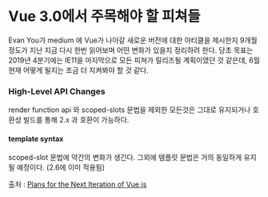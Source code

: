 # Vue 3.0에서 주목해야 할 피쳐들

Evan You가 medium 에 Vue가 나아갈 새로운 버전에 대한 아티클을 제시한지 9개월정도가 지난 지금 다시 한번 읽어보며 어떤 변화가 있을지 정리하려 한다. 
당초 목표는 2019년 4분기에는 IE11을 마지막으로 모든 피쳐가 릴리즈될 계획이였던 것 같은데, 6월 현재 어떻게 될지는 조금 더 지켜봐야 할 것 같다.

### High-Level API Changes
render function api 와 scoped-slots 문법을 제외한 모든것은 그대로 유지되거나 호환성 빌드를 통해 2.x 과 호환이 가능하다.

#### template syntax
scoped-slot 문법에 약간의 변화가 생긴다. 그외에 템플릿 문법은 거의 동일하게 유지될 예정이다. (2.6에 이미 적용됨)

출처 : [Plans for the Next Iteration of Vue.js](https://medium.com/the-vue-point/plans-for-the-next-iteration-of-vue-js-777ffea6fabf)
